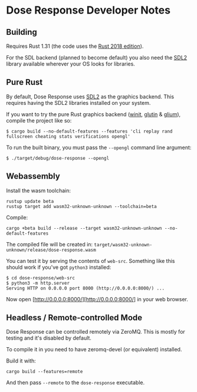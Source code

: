 Dose Response Developer Notes
=============================

Building
--------

Requires Rust 1.31 (the code uses the [Rust 2018 edition][edition]).

For the SDL backend (planned to become default) you also need
the [SDL2][sdl] library available wherever your OS looks for
libraries.


Pure Rust
---------

By default, Dose Response uses [SDL2][sdl] as the graphics backend. This
requires having the SDL2 libraries installed on your system.

If you want to try the pure Rust graphics backend
([winit][winit], [glutin][glutin] & [glium][glium]), compile the
project like so:

    $ cargo build --no-default-features --features 'cli replay rand fullscreen cheating stats verifications opengl'

To run the built binary, you must pass the `--opengl` command line argument:

    $ ./target/debug/dose-response --opengl

Webassembly
-----------

Install the wasm toolchain:

    rustup update beta
    rustup target add wasm32-unknown-unknown --toolchain=beta

Compile:

    cargo +beta build --release --target wasm32-unknown-unknown --no-default-features

The compiled file will be created in: `target/wasm32-unknown-unknown/release/dose-response.wasm`

You can test it by serving the contents of `web-src`. Something like
this should work if you've got `python3` installed:

    $ cd dose-response/web-src
    $ python3 -m http.server
    Serving HTTP on 0.0.0.0 port 8000 (http://0.0.0.0:8000/) ...

Now open [http://0.0.0.0:8000/][http://0.0.0.0:8000/] in your web
browser.


Headless / Remote-controlled Mode
---------------------------------

Dose Response can be controlled remotely via ZeroMQ. This is mostly
for testing and it's disabled by default.

To compile it in you need to have zeromq-devel (or equivalent) installed.

Build it with:

    cargo build --features=remote

And then pass `--remote` to the `dose-response` executable.

[edition]: https://rust-lang-nursery.github.io/edition-guide/rust-2018/index.html
[sdl]: https://www.libsdl.org/
[winit]: https://crates.io/crates/winit
[glium]: https://crates.io/crates/glutin
[glutin]: https://crates.io/crates/glutin
